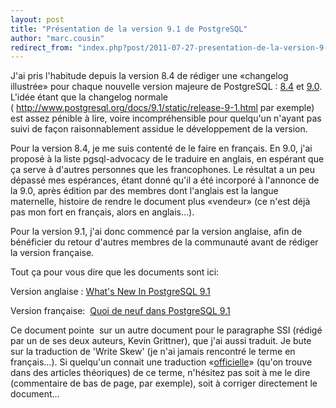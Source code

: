 ```yaml
---
layout: post
title: "Présentation de la version 9.1 de PostgreSQL"
author: "marc.cousin"
redirect_from: "index.php?post/2011-07-27-presentation-de-la-version-9-1-de-postgresql2 "
---
```




<p>J'ai pris l'habitude depuis la version 8.4 de rédiger une «changelog illustrée» pour chaque nouvelle version majeure de PostgreSQL : <a href="http://blog.postgresql.fr/index.php?post/2009/04/28/Nouveaut%C3%A9s-PostgreSQL-8.4">8.4</a> et <a href="http://blog.postgresql.fr/index.php?post/2010/06/16/Pr%C3%A9sentation-de-la-version-9.0-de-PostgreSQL2">9.0</a>. L'idée étant que la changelog normale (&nbsp;<a href="http://www.postgresql.org/docs/9.1/static/release-9-1.html">http://www.postgresql.org/docs/9.1/static/release-9-1.html</a>&nbsp;par exemple) est assez pénible à lire, voire incompréhensible pour quelqu'un n'ayant pas suivi de façon raisonnablement assidue le développement de la version.</p>

<p>Pour la version 8.4, je me suis contenté de le faire en français. En 9.0, j'ai proposé à la liste pgsql-advocacy de le traduire en anglais, en espérant que ça serve à d'autres personnes que les francophones. Le résultat a un peu dépassé mes espérances, étant donné qu'il a été incorporé à l'annonce de la 9.0, après édition par des membres dont l'anglais est la langue maternelle, histoire de rendre le document plus «vendeur» (ce n'est déjà pas mon fort en français, alors en anglais…).</p>

<p>Pour la version 9.1, j'ai donc commencé par la version anglaise, afin de bénéficier du retour d'autres membres de la communauté avant de rédiger la version française.</p>

<p>Tout ça pour vous dire que les documents sont ici:</p>

<p>Version anglaise :&nbsp;<a href="http://wiki.postgresql.org/wiki/What's_new_in_PostgreSQL_9.1">What's New In PostgreSQL 9.1</a></p>

<p>Version française:&nbsp;&nbsp;<a href="http://wiki.postgresql.org/wiki/What's_new_in_PostgreSQL_9.1/fr">Quoi de neuf dans PostgreSQL 9.1</a></p>

<p>Ce document pointe &nbsp;sur un autre document pour le paragraphe SSI (rédigé par un de ses deux auteurs, Kevin Grittner), que j'ai aussi traduit. Je bute sur la traduction de 'Write Skew' (je n'ai jamais rencontré le terme en français…). Si quelqu'un connait une traduction «<ins>officielle</ins>» (qu'on trouve dans des articles théoriques) de ce terme, n'hésitez pas soit à me le dire (commentaire de bas de page, par exemple), soit à corriger directement le document…</p>